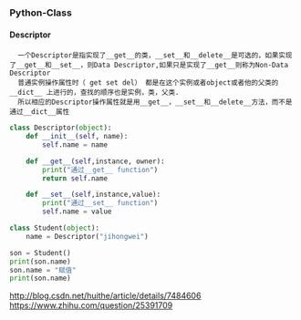 ### Python-Class   
#### Descriptor

      一个Descriptor是指实现了__get__的类，__set__和__delete__是可选的，如果实现了__get__和__set__，则Data Descriptor,如果只是实现了__get__则称为Non-Data Descriptor
      普通实例操作属性时（ get set del） 都是在这个实例或者object或者他的父类的__dict__ 上进行的，查找的顺序也是实例，类，父类.
      所以相应的Descriptor操作属性就是用__get__，__set__和__delete__方法，而不是通过__dict__属性
           
```Python
class Descriptor(object):
    def __init__(self, name):
        self.name = name

    def __get__(self,instance, owner):
        print("通过__get__ function")
        return self.name

    def __set__(self,instance,value):
        print("通过__set__ function")
        self.name = value

class Student(object):
    name = Descriptor("jihongwei")

son = Student()
print(son.name)
son.name = "赋值"
print(son.name)

```

http://blog.csdn.net/huithe/article/details/7484606
https://www.zhihu.com/question/25391709
